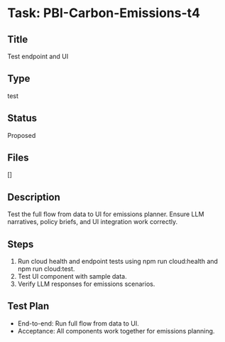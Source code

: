 # Task: PBI-Carbon-Emissions-t4

## Title
Test endpoint and UI

## Type
test

## Status
Proposed

## Files
[]

## Description
Test the full flow from data to UI for emissions planner. Ensure LLM narratives, policy briefs, and UI integration work correctly.

## Steps
1. Run cloud health and endpoint tests using npm run cloud:health and npm run cloud:test.
2. Test UI component with sample data.
3. Verify LLM responses for emissions scenarios.

## Test Plan
- End-to-end: Run full flow from data to UI.
- Acceptance: All components work together for emissions planning.

